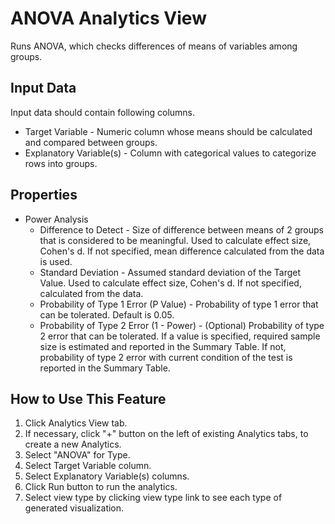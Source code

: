 # ANOVA Analytics View

Runs ANOVA, which checks differences of means of variables among groups.

## Input Data
Input data should contain following columns.

  * Target Variable - Numeric column whose means should be calculated and compared between groups.
  * Explanatory Variable(s) - Column with categorical values to categorize rows into groups.

## Properties
  * Power Analysis
    * Difference to Detect - Size of difference between means of 2 groups that is considered to be meaningful. Used to calculate effect size, Cohen's d. If not specified, mean difference calculated from the data is used.
    * Standard Deviation - Assumed standard deviation of the Target Value. Used to calculate effect size, Cohen's d. If not specified, calculated from the data.
    * Probability of Type 1 Error (P Value) - Probability of type 1 error that can be tolerated. Default is 0.05.
    * Probability of Type 2 Error (1 - Power) - (Optional) Probability of type 2 error that can be tolerated. If a value is specified, required sample size is estimated and reported in the Summary Table. If not, probability of type 2 error with current condition of the test is reported in the Summary Table.

## How to Use This Feature
1. Click Analytics View tab.
2. If necessary, click "+" button on the left of existing Analytics tabs, to create a new Analytics.
3. Select "ANOVA" for Type.
4. Select Target Variable column.
5. Select Explanatory Variable(s) columns.
6. Click Run button to run the analytics.
7. Select view type by clicking view type link to see each type of generated visualization.

